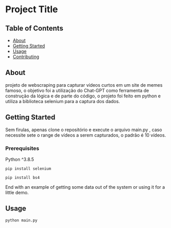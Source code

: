 # Project Title

## Table of Contents

- [About](#about)
- [Getting Started](#getting_started)
- [Usage](#usage)
- [Contributing](../CONTRIBUTING.md)

## About <a name = "about"></a>

projeto de webscraping para capturar vídeos curtos em um site de memes famoso, o objetivo foi a utilização do Chat-GPT como ferramenta de construção da lógica e de parte do código, o projeto foi feito em python e utiliza a biblioteca selenium para a captura dos dados.

## Getting Started <a name = "getting_started"></a>

Sem firulas, apenas clone o repositório e execute o arquivo main.py , caso necessite sete o range de vídeos a serem capturados, o padrão é 10 vídeos.

### Prerequisites

Python ^3.8.5

```
pip install selenium
```

```
pip install bs4
```


End with an example of getting some data out of the system or using it for a little demo.

## Usage <a name = "usage"></a>

```
python main.py
```
